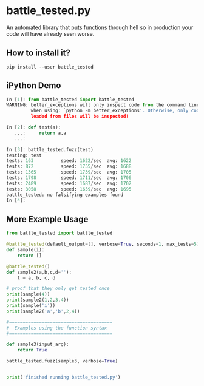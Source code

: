 # battle_tested.py
An automated library that puts functions through hell so in production your code will have already seen worse.

## How to install it?

```
pip install --user battle_tested
```

## iPython Demo

```python
In [1]: from battle_tested import battle_tested
WARNING: better_exceptions will only inspect code from the command line
         when using: `python -m better_exceptions'. Otherwise, only code
         loaded from files will be inspected!

In [2]: def test(a):
   ...:     return a,a
   ...:

In [3]: battle_tested.fuzz(test)
testing: test
tests: 163          speed: 1622/sec  avg: 1622
tests: 872          speed: 1755/sec  avg: 1688
tests: 1365         speed: 1739/sec  avg: 1705
tests: 1798         speed: 1711/sec  avg: 1706
tests: 2489         speed: 1687/sec  avg: 1702
tests: 3058         speed: 1659/sec  avg: 1695
battle_tested: no falsifying examples found
In [4]:
```

## More Example Usage

```python
from battle_tested import battle_tested

@battle_tested(default_output=[], verbose=True, seconds=1, max_tests=5)
def sample(i):
    return []

@battle_tested()
def sample2(a,b,c,d=''):
    t = a, b, c, d

# proof that they only get tested once
print(sample(4))
print(sample2(1,2,3,4))
print(sample('i'))
print(sample2('a','b',2,4))

#======================================
#  Examples using the function syntax
#======================================

def sample3(input_arg):
    return True

battle_tested.fuzz(sample3, verbose=True)


print('finished running battle_tested.py')
```
